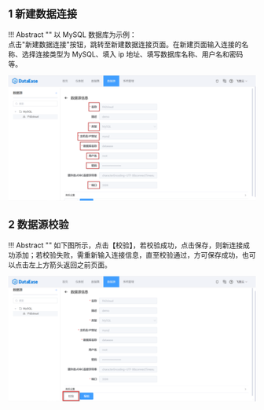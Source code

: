 ## 1 新建数据连接

!!! Abstract ""
    以 MySQL 数据库为示例：  
    点击"新建数据连接"按钮，跳转至新建数据连接页面。在新建页面输入连接的名称、选择连接类型为 MySQL、填入 ip 地址、填写数据库名称、用户名和密码等。
 
![新建数据连接](../img/datasource_configuration/新增.png)

## 2 数据源校验

!!! Abstract ""
    如下图所示，点击【校验】，若校验成功，点击保存，则新连接成功添加；若校验失败，需重新输入连接信息，直至校验通过，方可保存成功，也可以点击左上方箭头返回之前页面。

![编辑数据连接](../img/datasource_configuration/校验.png)
